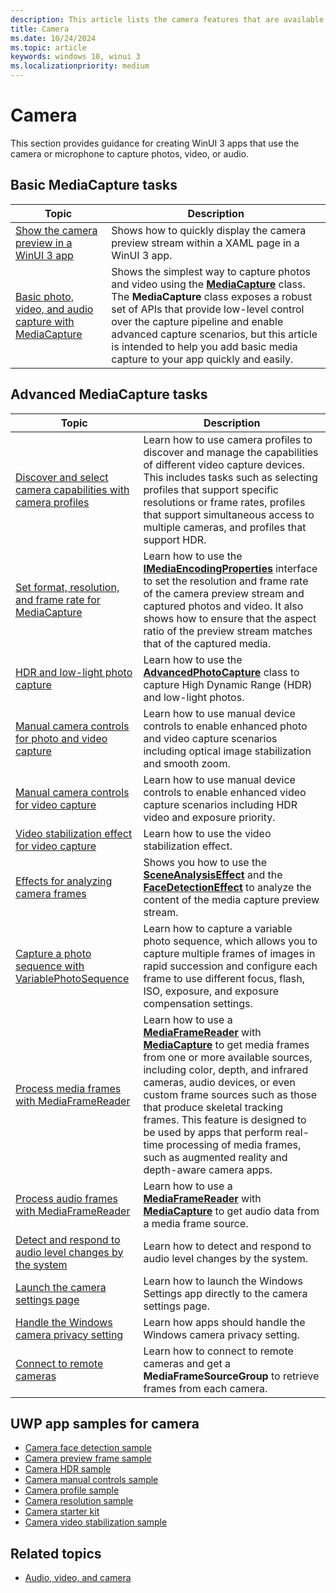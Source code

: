 ```yaml
---
description: This article lists the camera features that are available for WinUI 3 apps and links to the how-to articles that show how to use them.
title: Camera
ms.date: 10/24/2024
ms.topic: article
keywords: windows 10, winui 3
ms.localizationpriority: medium
---
```


# Camera

This section provides guidance for creating WinUI 3 apps that use the camera or microphone to capture photos, video, or audio.

## Basic MediaCapture tasks

| Topic | Description |
|---------------------------|-----------------------------|
| [Show the camera preview in a WinUI 3 app](camera-quickstart-winui3.md) | Shows how to quickly display the camera preview stream within a XAML page in a WinUI 3 app. |
| [Basic photo, video, and audio capture with MediaCapture](basic-photo-capture.md) | Shows the simplest way to capture photos and video using the [**MediaCapture**](/uwp/api/Windows.Media.Capture.MediaCapture) class. The **MediaCapture** class exposes a robust set of APIs that provide low-level control over the capture pipeline and enable advanced capture scenarios, but this article is intended to help you add basic media capture to your app quickly and easily. |

## Advanced MediaCapture tasks

| Topic     | Description          |
|--------------------|---------------------------------------------------------|
| [Discover and select camera capabilities with camera profiles](camera-profiles.md) | Learn how to use camera profiles to discover and manage the capabilities of different video capture devices. This includes tasks such as selecting profiles that support specific resolutions or frame rates, profiles that support simultaneous access to multiple cameras, and profiles that support HDR. |
| [Set format, resolution, and frame rate for MediaCapture](set-media-encoding-properties.md) | Learn how to use the [**IMediaEncodingProperties**](/uwp/api/Windows.Media.MediaProperties.IMediaEncodingProperties) interface to set the resolution and frame rate of the camera preview stream and captured photos and video. It also shows how to ensure that the aspect ratio of the preview stream matches that of the captured media. |
| [HDR and low-light photo capture](hdr-low-light-photo-capture.md) | Learn how to use the [**AdvancedPhotoCapture**](/uwp/api/Windows.Media.Capture.AdvancedPhotoCapture) class to capture High Dynamic Range (HDR) and low-light photos. |
| [Manual camera controls for photo and video capture](capture-device-controls-for-photo-and-video-capture.md) | Learn how to use manual device controls to enable enhanced photo and video capture scenarios including optical image stabilization and smooth zoom. |
| [Manual camera controls for video capture](capture-device-controls-for-video-capture.md) | Learn how to use manual device controls to enable enhanced video capture scenarios including HDR video and exposure priority.  |
| [Video stabilization effect for video capture](effects-for-video-capture.md) | Learn how to use the video stabilization effect.  |
| [Effects for analyzing camera frames](scene-analysis-for-media-capture.md) | Shows you how to use the [**SceneAnalysisEffect**](/uwp/api/Windows.Media.Core.SceneAnalysisEffect) and the [**FaceDetectionEffect**](/uwp/api/Windows.Media.Core.FaceDetectionEffect) to analyze the content of the media capture preview stream.  |
| [Capture a photo sequence with VariablePhotoSequence](variable-photo-sequence.md) | Learn how to capture a variable photo sequence, which allows you to capture multiple frames of images in rapid succession and configure each frame to use different focus, flash, ISO, exposure, and exposure compensation settings.  |
| [Process media frames with MediaFrameReader](process-media-frames-with-mediaframereader.md) | Learn how to use a [**MediaFrameReader**](/uwp/api/Windows.Media.Capture.Frames.MediaFrameReader) with [**MediaCapture**](/uwp/api/Windows.Media.Capture.MediaCapture) to get media frames from one or more available sources, including color, depth, and infrared cameras, audio devices, or even custom frame sources such as those that produce skeletal tracking frames. This feature is designed to be used by apps that perform real-time processing of media frames, such as augmented reality and depth-aware camera apps.  |
| [Process audio frames with MediaFrameReader](process-media-frames-with-mediaframereader.md) | Learn how to use a [**MediaFrameReader**](/uwp/api/Windows.Media.Capture.Frames.MediaFrameReader) with [**MediaCapture**](/uwp/api/Windows.Media.Capture.MediaCapture) to get audio data from a media frame source.  |
| [Detect and respond to audio level changes by the system](detect-audio-level-changes.md) | Learn how to detect and respond to audio level changes by the system. |
| [Launch the camera settings page](launch-camera-settings.md) | Learn how to launch the Windows Settings app directly to the camera settings page. |
| [Handle the Windows camera privacy setting](camera-privacy-setting.md) | Learn how apps should handle the Windows camera privacy setting. |
| [Connect to remote cameras](connect-to-remote-cameras.md) | Learn how to connect to remote cameras and get a **MediaFrameSourceGroup** to retrieve frames from each camera. |

## UWP app samples for camera

* [Camera face detection sample](https://github.com/Microsoft/Windows-universal-samples/tree/master/Samples/CameraFaceDetection)
* [Camera preview frame sample](https://github.com/Microsoft/Windows-universal-samples/tree/master/Samples/CameraGetPreviewFrame)
* [Camera HDR sample](https://github.com/Microsoft/Windows-universal-samples/tree/master/Samples/CameraAdvancedCapture)
* [Camera manual controls sample](https://github.com/Microsoft/Windows-universal-samples/tree/master/Samples/CameraManualControls)
* [Camera profile sample](https://github.com/Microsoft/Windows-universal-samples/tree/master/Samples/CameraProfile)
* [Camera resolution sample](https://github.com/Microsoft/Windows-universal-samples/tree/master/Samples/CameraResolution)
* [Camera starter kit](https://github.com/Microsoft/Windows-universal-samples/tree/master/Samples/CameraStarterKit)
* [Camera video stabilization sample](https://github.com/Microsoft/Windows-universal-samples/tree/master/Samples/CameraVideoStabilization)

## Related topics

* [Audio, video, and camera](../audio-video-camera.md)
 

 